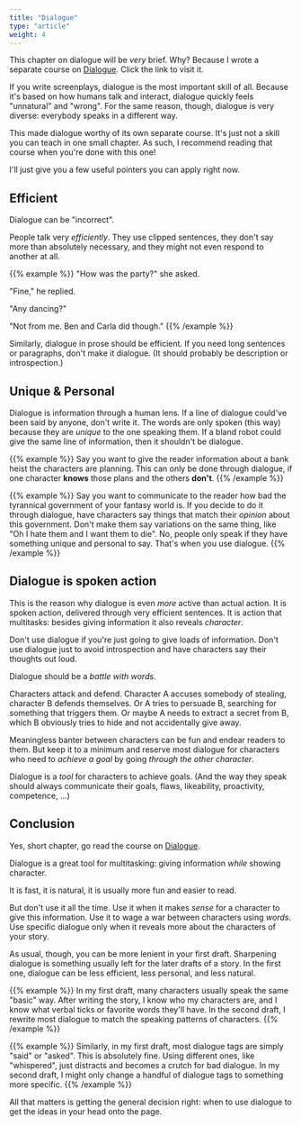 ```yaml
---
title: "Dialogue"
type: "article"
weight: 4
---
```


This chapter on dialogue will be _very_ brief. Why? Because I wrote a separate course on [Dialogue](../../dialogue/). Click the link to visit it.

If you write screenplays, dialogue is the most important skill of all. Because it's based on how humans talk and interact, dialogue quickly feels "unnatural" and "wrong". For the same reason, though, dialogue is very diverse: everybody speaks in a different way.

This made dialogue worthy of its own separate course. It's just not a skill you can teach in one small chapter. As such, I recommend reading that course when you're done with this one!

I'll just give you a few useful pointers you can apply right now.

## Efficient

Dialogue can be "incorrect". 

People talk very _efficiently_. They use clipped sentences, they don't say more than absolutely necessary, and they might not even respond to another at all.

{{% example %}}
"How was the party?" she asked.

"Fine," he replied.

"Any dancing?"

"Not from me. Ben and Carla did though."
{{% /example %}}

Similarly, dialogue in prose should be efficient. If you need long sentences or paragraphs, don't make it dialogue. (It should probably be description or introspection.) 

## Unique & Personal

Dialogue is information through a human lens. If a line of dialogue could've been said by anyone, don't write it. The words are only spoken (this way) because they are _unique_ to the one speaking them. If a bland robot could give the same line of information, then it shouldn't be dialogue.

{{% example %}}
Say you want to give the reader information about a bank heist the characters are planning. This can only be done through dialogue, if one character **knows** those plans and the others **don't**.
{{% /example %}}

{{% example %}}
Say you want to communicate to the reader how bad the tyrannical government of your fantasy world is. If you decide to do it through dialogue, have characters say things that match their _opinion_ about this government. Don't make them say variations on the same thing, like "Oh I hate them and I want them to die". No, people only speak if they have something unique and personal to say. That's when you use dialogue.
{{% /example %}}

## Dialogue is spoken action

This is the reason why dialogue is even _more_ active than actual action. It is spoken action, delivered through very efficient sentences. It is action that multitasks: besides giving information it also reveals _character_.

Don't use dialogue if you're just going to give loads of information. Don't use dialogue just to avoid introspection and have characters say their thoughts out loud.

Dialogue should be a _battle with words_.

Characters attack and defend. Character A accuses somebody of stealing, character B defends themselves. Or A tries to persuade B, searching for something that triggers them. Or maybe A needs to extract a secret from B, which B obviously tries to hide and not accidentally give away.

Meaningless banter between characters can be fun and endear readers to them. But keep it to a minimum and reserve most dialogue for characters who need to _achieve a goal_ by going _through the other character_.

Dialogue is a _tool_ for characters to achieve goals. (And the way they speak should always communicate their goals, flaws, likeability, proactivity, competence, ...) 

## Conclusion

Yes, short chapter, go read the course on [Dialogue](../../dialogue/).

Dialogue is a great tool for multitasking: giving information _while_ showing character. 

It is fast, it is natural, it is usually more fun and easier to read.

But don't use it all the time. Use it when it makes _sense_ for a character to give this information. Use it to wage a war between characters using _words_. Use specific dialogue only when it reveals more about the characters of your story.

As usual, though, you can be more lenient in your first draft. Sharpening dialogue is something usually left for the later drafts of a story. In the first one, dialogue can be less efficient, less personal, and less natural.

{{% example %}}
In my first draft, many characters usually speak the same "basic" way. After writing the story, I know who my characters are, and I know what verbal ticks or favorite words they'll have. In the second draft, I rewrite most dialogue to match the speaking patterns of characters.
{{% /example %}}

{{% example %}}
Similarly, in my first draft, most dialogue tags are simply "said" or "asked". This is absolutely fine. Using different ones, like "whispered", just distracts and becomes a crutch for bad dialogue. In my second draft, I might only change a handful of dialogue tags to something more specific.
{{% /example %}}

All that matters is getting the general decision right: when to use dialogue to get the ideas in your head onto the page.